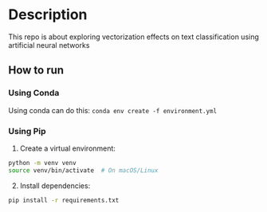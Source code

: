 # Description

This repo is about exploring vectorization effects on text classification using artificial neural networks

## How to run

### Using Conda
Using conda can do this: `conda env create -f environment.yml`

### Using Pip
1. Create a virtual environment:
```bash
python -m venv venv
source venv/bin/activate  # On macOS/Linux
```

2. Install dependencies:
```bash
pip install -r requirements.txt
```
